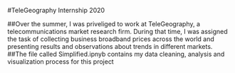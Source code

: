 #TeleGeography Internship 2020

##Over the summer, I was priveliged to work at TeleGeography, a telecommunications market research firm. During that time, I was assigned the task of collecting business broadband prices across the world and presenting results and observations about trends in different markets.
##The file called Simplified.ipnyb contains my data cleaning, analysis and visualization process for this project

